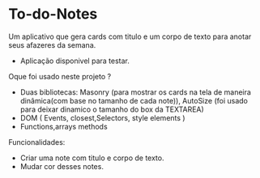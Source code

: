 # To-do-Notes
Um aplicativo que gera cards com titulo e um corpo de texto para anotar seus afazeres da semana.
- Aplicação disponivel para testar.

Oque foi usado neste projeto ?
- Duas bibliotecas: Masonry (para mostrar os cards na tela de maneira dinâmica(com base no tamanho de cada note)), AutoSize (foi usado para deixar dinamico o tamanho do box da TEXTAREA)
- DOM ( Events, closest,Selectors, style elements )
- Functions,arrays methods



Funcionalidades:
- Criar uma note com titulo e corpo de texto.
- Mudar cor desses notes.
